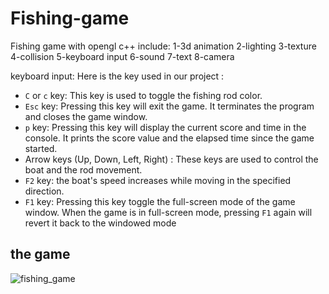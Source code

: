 # Fishing-game
Fishing game with opengl c++
include:
  1-3d animation
  2-lighting
  3-texture
  4-collision
  5-keyboard input
  6-sound
  7-text
  8-camera
  
keyboard input:
Here is the key used in our project :
- `C` or `c` key: This key is used to toggle the fishing rod color. 
- `Esc` key: Pressing this key will exit the game. It terminates the program and 
closes the game window.
- `p` key: Pressing this key will display the current score and time in the console. 
It prints the score value and the elapsed time since the game started.
- Arrow keys (Up, Down, Left, Right) : These keys are used to control the boat 
and the rod movement. 
- `F2` key: the boat's speed increases while moving in the specified direction.
- `F1` key: Pressing this key toggle the full-screen mode of the game window. 
When the game is in full-screen mode, pressing `F1` again will revert it back to 
the windowed mode

## the game 
![fishing_game](https://github.com/user-attachments/assets/c6136879-904f-4227-892d-1df22ea680e0)


